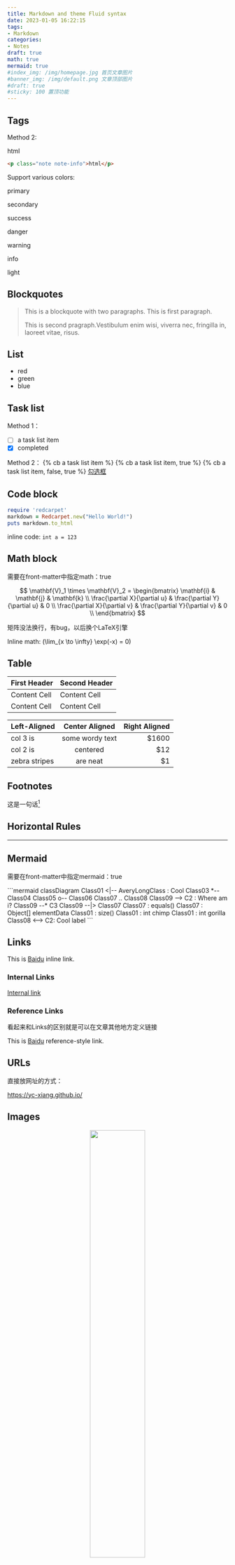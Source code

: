 ```yaml
---
title: Markdown and theme Fluid syntax
date: 2023-01-05 16:22:15
tags:
- Markdown
categories:
- Notes
draft: true
math: true
mermaid: true
#index_img: /img/homepage.jpg 首页文章图片
#banner_img: /img/default.png 文章顶部图片
#draft: true
#sticky: 100 置顶功能
---
```


## Tags

Method 2:
<p class="note note-info">html</p>

```html
<p class="note note-info">html</p>
```

Support various colors:
<p class="note note-primary">primary</p>
<p class="note note-secondary">secondary</p>
<p class="note note-success">success</p>
<p class="note note-danger">danger</p>
<p class="note note-warning">warning</p>
<p class="note note-info">info</p>
<p class="note note-light">light</p>

## Blockquotes

> This is a blockquote with two paragraphs. This is first paragraph.
>
> This is second pragraph.Vestibulum enim wisi, viverra nec, fringilla in, laoreet vitae, risus.

## List

- red
- green
- blue

## Task list

Method 1：

- [ ] a task list item
- [x] completed

Method 2：
{% cb a task list item %}
{% cb a task list item, true %}
{% cb a task list item, false, true %}
[勾选框](https://hexo.fluid-dev.com/docs/guide/#tag-%E6%8F%92%E4%BB%B6)

## Code block

```ruby
require 'redcarpet'
markdown = Redcarpet.new("Hello World!")
puts markdown.to_html
```

inline code:
`int a = 123`

## Math block

<p class="note note-warning">需要在front-matter中指定math：true</p>

$$
\mathbf{V}_1 \times \mathbf{V}_2 =
\begin{bmatrix}
\mathbf{i} & \mathbf{j} & \mathbf{k} \\
\frac{\partial X}{\partial u} &  \frac{\partial Y}{\partial u} & 0 \\
\frac{\partial X}{\partial v} &  \frac{\partial Y}{\partial v} & 0 \\
\end{bmatrix}
$$
<p class="note note-danger">矩阵没法换行，有bug，以后换个LaTeX引擎</p>

Inline math:
\(\lim_{x \to \infty} \exp(-x) = 0\)

## Table

| First Header | Second Header |
| ------------ | ------------- |
| Content Cell | Content Cell  |
| Content Cell | Content Cell  |

| Left-Aligned  | Center Aligned  | Right Aligned |
| :------------ | :-------------: | ------------: |
| col 3 is      | some wordy text |         $1600 |
| col 2 is      |    centered     |           $12 |
| zebra stripes |    are neat     |            $1 |

## Footnotes

这是一句话[^1]
[^1]: 这是对应的脚注

## Horizontal Rules

---

## Mermaid

<p class="note note-warning">需要在front-matter中指定mermaid：true</p>
```mermaid
classDiagram
Class01 <|-- AveryLongClass : Cool
Class03 *-- Class04
Class05 o-- Class06
Class07 .. Class08
Class09 --> C2 : Where am i?
Class09 --* C3
Class09 --|> Class07
Class07 : equals()
Class07 : Object[] elementData
Class01 : size()
Class01 : int chimp
Class01 : int gorilla
Class08 <--> C2: Cool label
```

## Links

This is [Baidu](http://www.baidu.com "Baidu") inline link.

### Internal Links

[Internal link](#Tags)

### Reference Links

看起来和Links的区别就是可以在文章其他地方定义链接

This is [Baidu][id] reference-style link.

[id]: http://www.baidu.com/  "Optional Title Here"

## URLs

直接放网址的方式：

<https://yc-xiang.github.io/>

## Images

<div align="center">
<img src="https://xyc-1316422823.cos.ap-shanghai.myqcloud.com/git1.png" width="50%">
</div>

**Method 1**: html

```html
<div align="center">
<img src="https://xyc-1316422823.cos.ap-shanghai.myqcloud.com/git1.png" width="50%">
</div>
```

**Method 2**: Markdown

不能改格式大小
![图片标题](img/default.png)

**Method 3**: Tags 插件

{% gi 5 3-2 %}
![图片标题](img/default.png)
![图片标题](img/default.png)
![图片标题](img/default.png)
![图片标题](img/default.png)
![图片标题](img/default.png)
{% endgi %}

## Misc

~~Mistaken text~~ <u>underline</u>
**Bold** *italic*

<!-- This is some comments -->

## Emoji

:smile:
:dog:

## html
<!-- This is some comments -->
注释：`<!-- This is some comments -->`

空行：`<br />`

## typora快捷键

- 表格：`ctrl+t`
- 选中一整行：`ctrl+l`
- 选中单词：`ctrl+d`
- 插入图片：`ctrl+shift+i`
- 插入链接：`ctrl + k`
- 代码行: ctrl + shift + \`

## Reference

[Hexo Fluid 用户手册](https://hexo.fluid-dev.com/docs/guide/)

<br />
<br />
<br />
